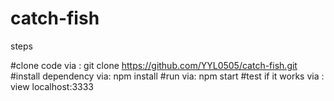 # catch-fish

steps

#clone code via : git clone https://github.com/YYL0505/catch-fish.git
#install dependency via: npm install
#run via: npm start
#test if it works via : view localhost:3333